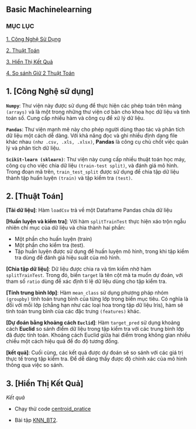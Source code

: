 ## Basic Machinelearning 
### MỤC LỤC 

[1. Công Nghệ Sử Dụng](#CongNgheSuDung)

[2. Thuật Toán](#ThuatToan)

[3. Hiển Thị Kết Quả](#hienthiketqua)

[4. So sánh Giữ 2 Thuật Toán](#sosanh)

<a name ="CongNgheSuDung"></a>
## 1. [Công Nghệ sữ dụng]
**`Numpy`**: Thư viện này được sử dụng để thực hiện các phép toán trên mảng `(arrays)` và là một trong những thư viện cơ bản cho khoa học dữ liệu và tính toán số. Cung cấp nhiều hàm và công cụ để xử lý dữ liệu.

**`Pandas`**: Thư viện mạnh mẽ này cho phép người dùng thao tác và phân tích dữ liệu một cách dễ dàng. Với khả năng đọc và ghi nhiều định dạng file khác nhau `(như .csv, .xls, .xlsx)`, **Pandas** là công cụ chủ chốt việc quản lý và phân tích dữ liệu.

**`Scikit-learn (sklearn)`**: Thư viện này cung cấp nhiều thuật toán học máy, công cụ cho việc chia dữ liệu `(train-test split)`, và đánh giá mô hình. Trong đoạn mã trên, `train_test_split` được sử dụng để chia tập dữ liệu thành tập huấn luyện `(train)` và tập kiểm tra `(test)`.

<a name ="ThuatToan"></a>
## 2. [Thuật Toán]
**[Tải dữ liệu]**: Hàm `loadCsv` trả về một Dataframe Pandas chứa dữ liệu

**[Huấn luyện và kiểm tra]**: Với hàm `splitTrainTest` thực hiện xáo trộn ngẫu nhiên chỉ mục của dữ liệu và chia thành hai phần: 
- Một phần cho huấn luyện (train)
- Một phần cho kiểm tra (test). 
- Tập huấn luyện được sử dụng để huấn luyện mô hình, trong khi tập kiểm tra dùng để đánh giá hiệu suất của mô hình.

**[Chia tập dữ liệu]**: Dữ liệu được chia ra và tìm kiếm nhờ hàm `splitTrainTest`. Trong đó, biến `target` là tên cột mà ta muốn dự đoán, với tham số `ratio` dùng để xác định tỉ lệ dữ liệu dùng cho tập kiểm tra.

**[Tính trung bình lớp]**: Hàm `mean_class` sử dụng phương pháp nhóm `(groupby)` tính toán trung bình của từng lớp trong biến mục tiêu. Có nghĩa là đối với mỗi lớp (chẳng hạn như các loại hoa trong tập dữ liệu Iris), hàm sẽ tính toán trung bình của các đặc trưng `(features)` khác.

**[Dự đoán bằng khoảng cách `Euclid`]**: Hàm `target_pred` sử dụng khoảng cách **Euclid** so sánh điểm dữ liệu trong tập kiểm tra với các trung bình lớp đã được tính toán. Khoảng cách Euclid giữa hai điểm trong không gian nhiều chiều một cách hiệu quả để đo độ tương đồng.

**[kết quả]**: Cuối cùng, các kết quả được dự đoán sẽ so sánh với các giá trị thực tế trong tập kiểm tra. Để dễ dàng thấy được độ chính xác của mô hình thông qua việc so sánh. 

<a name ="hienthiketqua"></a>
 ## 3. [Hiển Thị Kết Quả]

*Kết quả*
- Chạy thử code [centroid_pratice](https://github.com/DucThanh21/Machinelearning/blob/main/MachinelearningLab3/Centroid_practice.ipynb)

- Bài tập [KNN_BT2](https://github.com/DucThanh21/Machinelearning/blob/main/MachinelearningLab3/KNN_BT2-practice.ipynb).

